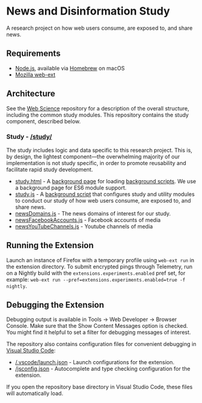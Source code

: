 # News and Disinformation Study
A research project on how web users consume, are exposed to, and share news.

## Requirements
* [Node.js](https://nodejs.org/en/), available via [Homebrew](https://brew.sh/) on macOS
* [Mozilla web-ext](https://extensionworkshop.com/documentation/develop/getting-started-with-web-ext/)

## Architecture
See the [Web Science](https://github.com/citp/web-science) repository for a description
of the overall structure, including the common study modules. This repository contains
the study component, described below.

### Study - [/study/](https://github.com/citp/news-disinformation-study/tree/master/study)
The study includes logic and data specific to this research project. This is, by design, the lightest component—the overwhelming majority of our implementation is not study specific, in order to promote reusability and facilitate rapid study development.
* [study.html](https://github.com/citp/news-disinformation-study/blob/master/study/study.html) - A [background page](https://developer.mozilla.org/en-US/docs/Mozilla/Add-ons/WebExtensions/manifest.json/background) for loading [background scripts](https://developer.mozilla.org/en-US/docs/Mozilla/Add-ons/WebExtensions/manifest.json/background). We use a background page for ES6 module support.
* [study.js](https://github.com/citp/news-disinformation-study/blob/master/study/study.js) - A [background script](https://developer.mozilla.org/en-US/docs/Mozilla/Add-ons/WebExtensions/manifest.json/background) that configures study and utility modules to conduct our study of how web users consume, are exposed to, and share news.
* [newsDomains.js](https://github.com/citp/news-disinformation-study/blob/master/study/newsDomains.js) - The news domains of interest for our study.
* [newsFacebookAccounts.js](https://github.com/citp/news-disinformation-study/blob/master/study/newsFacebookAccounts.js) - Facebook accounts of media
* [newsYouTubeChannels.js](https://github.com/citp/news-disinformation-study/blob/master/study/newsYouTubeChannels.js) - Youtube channels of media

## Running the Extension
Launch an instance of Firefox with a temporary profile using `web-ext run` in the extension directory.
To submit encrypted pings through Telemetry, run on a Nightly build with the `extensions.experiments.enabled` pref set, for example:
`web-ext run --pref=extensions.experiments.enabled=true -f nightly`.

## Debugging the Extension
Debugging output is available in Tools → Web Developer → Browser Console. Make sure that the Show Content Messages option is checked. You might find it helpful to set a filter for debugging messages of interest.

The repository also contains configuration files for convenient debugging in [Visual Studio Code](https://code.visualstudio.com/):
* [/.vscode/launch.json](https://github.com/citp/news-disinformation-study/blob/master/.vscode/launch.json) - Launch configurations for the extension.
* [/jsconfig.json](https://github.com/citp/news-disinformation-study/blob/master/jsconfig.json) - Autocomplete and type checking configuration for the extension.

If you open the repository base directory in Visual Studio Code, these files will automatically load.

